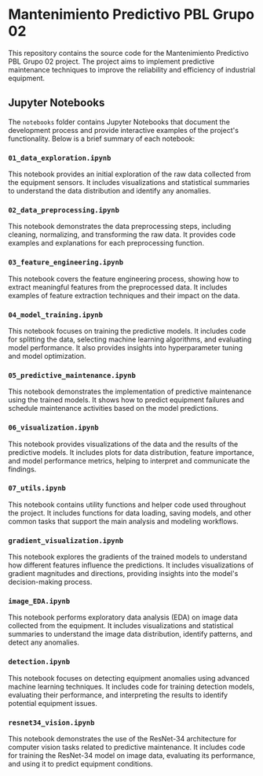 # Mantenimiento Predictivo PBL Grupo 02

This repository contains the source code for the Mantenimiento Predictivo PBL Grupo 02 project. The project aims to implement predictive maintenance techniques to improve the reliability and efficiency of industrial equipment.

## Jupyter Notebooks

The `notebooks` folder contains Jupyter Notebooks that document the development process and provide interactive examples of the project's functionality. Below is a brief summary of each notebook:

### `01_data_exploration.ipynb`

This notebook provides an initial exploration of the raw data collected from the equipment sensors. It includes visualizations and statistical summaries to understand the data distribution and identify any anomalies.

### `02_data_preprocessing.ipynb`

This notebook demonstrates the data preprocessing steps, including cleaning, normalizing, and transforming the raw data. It provides code examples and explanations for each preprocessing function.

### `03_feature_engineering.ipynb`

This notebook covers the feature engineering process, showing how to extract meaningful features from the preprocessed data. It includes examples of feature extraction techniques and their impact on the data.

### `04_model_training.ipynb`

This notebook focuses on training the predictive models. It includes code for splitting the data, selecting machine learning algorithms, and evaluating model performance. It also provides insights into hyperparameter tuning and model optimization.

### `05_predictive_maintenance.ipynb`

This notebook demonstrates the implementation of predictive maintenance using the trained models. It shows how to predict equipment failures and schedule maintenance activities based on the model predictions.

### `06_visualization.ipynb`

This notebook provides visualizations of the data and the results of the predictive models. It includes plots for data distribution, feature importance, and model performance metrics, helping to interpret and communicate the findings.

### `07_utils.ipynb`

This notebook contains utility functions and helper code used throughout the project. It includes functions for data loading, saving models, and other common tasks that support the main analysis and modeling workflows.

### `gradient_visualization.ipynb`

This notebook explores the gradients of the trained models to understand how different features influence the predictions. It includes visualizations of gradient magnitudes and directions, providing insights into the model's decision-making process.

### `image_EDA.ipynb`

This notebook performs exploratory data analysis (EDA) on image data collected from the equipment. It includes visualizations and statistical summaries to understand the image data distribution, identify patterns, and detect any anomalies.

### `detection.ipynb`

This notebook focuses on detecting equipment anomalies using advanced machine learning techniques. It includes code for training detection models, evaluating their performance, and interpreting the results to identify potential equipment issues.

### `resnet34_vision.ipynb`

This notebook demonstrates the use of the ResNet-34 architecture for computer vision tasks related to predictive maintenance. It includes code for training the ResNet-34 model on image data, evaluating its performance, and using it to predict equipment conditions.

